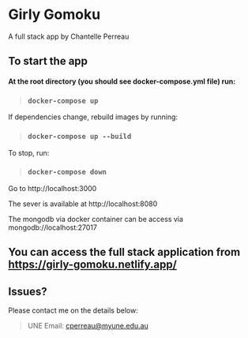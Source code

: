 # Girly Gomoku
A full stack app by Chantelle Perreau 

## To start the app

#### At the root directory (you should see docker-compose.yml file) run:

>### `docker-compose up`

If dependencies change, rebuild images by running:

>### `docker-compose up --build`
 
To stop, run:

>### `docker-compose down`


Go to http://localhost:3000

The sever is available at http://localhost:8080

The mongodb via docker container can be access via mongodb://localhost:27017


## You can access the full stack application from https://girly-gomoku.netlify.app/

## Issues?

Please contact me on the details below:

>UNE Email: cperreau@myune.edu.au

